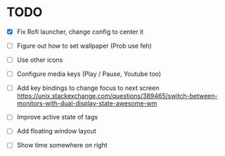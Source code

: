 # TODO

- [x] Fix Rofi launcher, change config to center it
- [ ] Figure out how to set wallpaper (Prob use feh)
- [ ] Use other icons
- [ ] Configure media keys (Play / Pause, Youtube too)
- [ ] Add key bindings to change focus to next screen https://unix.stackexchange.com/questions/389465/switch-between-monitors-with-dual-display-state-awesome-wm
- [ ] Improve active state of tags
- [ ] Add floating window layout
- [ ] Show time somewhere on right

